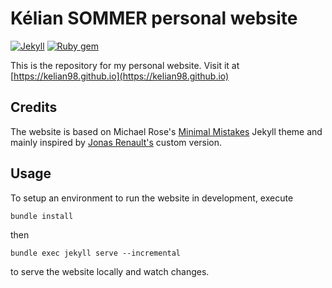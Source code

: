 # Kélian SOMMER personal website

[![Jekyll](https://img.shields.io/badge/jekyll-%3E%3D%203.7-blue.svg)](https://jekyllrb.com/)
[![Ruby gem](https://img.shields.io/gem/v/minimal-mistakes-jekyll.svg)](https://rubygems.org/gems/minimal-mistakes-jekyll)

This is the repository for my personal website. Visit it at [https://kelian98.github.io](https://kelian98.github.io)

## Credits

The website is based on Michael Rose's [Minimal Mistakes](https://github.com/mmistakes/minimal-mistakes) Jekyll theme and mainly inspired by [Jonas Renault's](https://github.com/jonasrenault/jonasrenault.github.io) custom version.

## Usage

To setup an environment to run the website in development, execute

```console
bundle install
```

then

```console
bundle exec jekyll serve --incremental
```

to serve the website locally and watch changes.